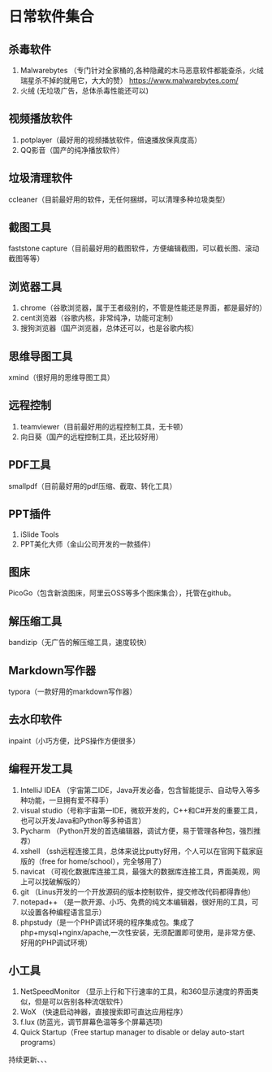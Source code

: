 # 日常软件集合

## 杀毒软件

1. Malwarebytes （专门针对全家桶的,各种隐藏的木马恶意软件都能查杀，火绒瑞星杀不掉的就用它，大大的赞） 
<https://www.malwarebytes.com/>
2. 火绒 (无垃圾广告，总体杀毒性能还可以)



## 视频播放软件

1. potplayer（最好用的视频播放软件，倍速播放保真度高）
2. QQ影音（国产的纯净播放软件）

## 垃圾清理软件

ccleaner（目前最好用的软件，无任何捆绑，可以清理多种垃圾类型）

## 截图工具

faststone capture（目前最好用的截图软件，方便编辑截图，可以截长图、滚动截图等等）

## 浏览器工具

1. chrome（谷歌浏览器，属于王者级别的，不管是性能还是界面，都是最好的）
2. cent浏览器（谷歌内核，非常纯净，功能可定制）
3. 搜狗浏览器（国产浏览器，总体还可以，也是谷歌内核）

## 思维导图工具

xmind（很好用的思维导图工具）

## 远程控制

1. teamviewer（目前最好用的远程控制工具，无卡顿）
2. 向日葵（国产的远程控制工具，还比较好用）

## PDF工具

smallpdf（目前最好用的pdf压缩、截取、转化工具）

## PPT插件

1. iSlide Tools
2. PPT美化大师（金山公司开发的一款插件）

## 图床

PicoGo（包含新浪图床，阿里云OSS等多个图床集合），托管在github。

## 解压缩工具

bandizip（无广告的解压缩工具，速度较快）

## Markdown写作器

typora（一款好用的markdown写作器）

## 去水印软件

inpaint（小巧方便，比PS操作方便很多）

## 编程开发工具

1. IntelliJ IDEA （宇宙第二IDE，Java开发必备，包含智能提示、自动导入等多种功能，一旦拥有爱不释手）
2. visual studio（号称宇宙第一IDE，微软开发的，C++和C#开发的重要工具，也可以开发Java和Python等多种语言）
3. Pycharm （Python开发的首选编辑器，调试方便，易于管理各种包，强烈推荐）
4. xshell （ssh远程连接工具，总体来说比putty好用，个人可以在官网下载家庭版的（free for home/school），完全够用了）
5. navicat （可视化数据库连接工具，最强大的数据库连接工具，界面美观，网上可以找破解版的）
6. git （Linus开发的一个开放源码的版本控制软件，提交修改代码都得靠他）
7. notepad++ （是一款开源、小巧、免费的纯文本编辑器，很好用的工具，可以设置各种编程语言显示）
8. phpstudy（是一个PHP调试环境的程序集成包。集成了php+mysql+nginx/apache,一次性安装，无须配置即可使用，是非常方便、好用的PHP调试环境）

## 小工具

1. NetSpeedMonitor （显示上行和下行速率的工具，和360显示速度的界面类似，但是可以告别各种流氓软件）
2. WoX （快速启动神器，直接搜索即可直达应用程序）
3. f.lux  (防蓝光，调节屏幕色温等多个屏幕选项)
4. Quick Startup（Free startup manager to disable or delay auto-start programs）

持续更新、、、
